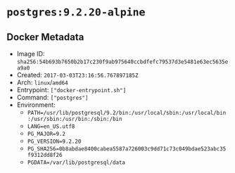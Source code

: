 # `postgres:9.2.20-alpine`

## Docker Metadata

- Image ID: `sha256:54b693b7650b2b17c230f9ab975640ccbdfefc79537d3e5481e63ec5635ea9a0`
- Created: `2017-03-03T23:16:56.767897185Z`
- Arch: `linux`/`amd64`
- Entrypoint: `["docker-entrypoint.sh"]`
- Command: `["postgres"]`
- Environment:
  - `PATH=/usr/lib/postgresql/9.2/bin:/usr/local/sbin:/usr/local/bin:/usr/sbin:/usr/bin:/sbin:/bin`
  - `LANG=en_US.utf8`
  - `PG_MAJOR=9.2`
  - `PG_VERSION=9.2.20`
  - `PG_SHA256=0b8abdae8400cabea5587a726003c9dd71c73c049bdae523abc35f9312dd8f26`
  - `PGDATA=/var/lib/postgresql/data`
